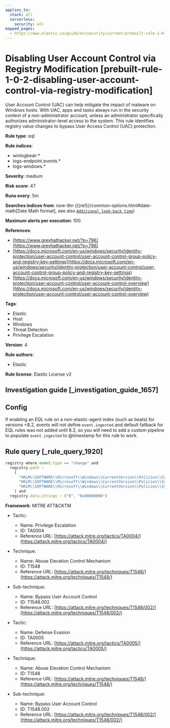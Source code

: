 ```yaml
---
applies_to:
  stack: all
  serverless:
    security: all
mapped_pages:
  - https://www.elastic.co/guide/en/security/current/prebuilt-rule-1-0-2-disabling-user-account-control-via-registry-modification.html
---
```


# Disabling User Account Control via Registry Modification [prebuilt-rule-1-0-2-disabling-user-account-control-via-registry-modification]

User Account Control (UAC) can help mitigate the impact of malware on Windows hosts. With UAC, apps and tasks always run in the security context of a non-administrator account, unless an administrator specifically authorizes administrator-level access to the system. This rule identifies registry value changes to bypass User Access Control (UAC) protection.

**Rule type**: eql

**Rule indices**:

* winlogbeat-*
* logs-endpoint.events.*
* logs-windows.*

**Severity**: medium

**Risk score**: 47

**Runs every**: 5m

**Searches indices from**: now-9m ({{ref}}/common-options.html#date-math[Date Math format], see also [`Additional look-back time`](docs-content://solutions/security/detect-and-alert/create-detection-rule.md#rule-schedule))

**Maximum alerts per execution**: 100

**References**:

* [https://www.greyhathacker.net/?p=796](https://www.greyhathacker.net/?p=796)
* [https://docs.microsoft.com/en-us/windows/security/identity-protection/user-account-control/user-account-control-group-policy-and-registry-key-settings](https://docs.microsoft.com/en-us/windows/security/identity-protection/user-account-control/user-account-control-group-policy-and-registry-key-settings)
* [https://docs.microsoft.com/en-us/windows/security/identity-protection/user-account-control/user-account-control-overview](https://docs.microsoft.com/en-us/windows/security/identity-protection/user-account-control/user-account-control-overview)

**Tags**:

* Elastic
* Host
* Windows
* Threat Detection
* Privilege Escalation

**Version**: 4

**Rule authors**:

* Elastic

**Rule license**: Elastic License v2

## Investigation guide [_investigation_guide_1657]

## Config

If enabling an EQL rule on a non-elastic-agent index (such as beats) for versions <8.2, events will not define `event.ingested` and default fallback for EQL rules was not added until 8.2, so you will need to add a custom pipeline to populate `event.ingested` to @timestamp for this rule to work.

## Rule query [_rule_query_1920]

```js
registry where event.type == "change" and
  registry.path :
    (
      "HKLM\\SOFTWARE\\Microsoft\\Windows\\CurrentVersion\\Policies\\System\\EnableLUA",
      "HKLM\\SOFTWARE\\Microsoft\\Windows\\CurrentVersion\\Policies\\System\\ConsentPromptBehaviorAdmin",
      "HKLM\\SOFTWARE\\Microsoft\\Windows\\CurrentVersion\\Policies\\System\\PromptOnSecureDesktop"
    ) and
  registry.data.strings : ("0", "0x00000000")
```

**Framework**: MITRE ATT&CKTM

* Tactic:

    * Name: Privilege Escalation
    * ID: TA0004
    * Reference URL: [https://attack.mitre.org/tactics/TA0004/](https://attack.mitre.org/tactics/TA0004/)

* Technique:

    * Name: Abuse Elevation Control Mechanism
    * ID: T1548
    * Reference URL: [https://attack.mitre.org/techniques/T1548/](https://attack.mitre.org/techniques/T1548/)

* Sub-technique:

    * Name: Bypass User Account Control
    * ID: T1548.002
    * Reference URL: [https://attack.mitre.org/techniques/T1548/002/](https://attack.mitre.org/techniques/T1548/002/)

* Tactic:

    * Name: Defense Evasion
    * ID: TA0005
    * Reference URL: [https://attack.mitre.org/tactics/TA0005/](https://attack.mitre.org/tactics/TA0005/)

* Technique:

    * Name: Abuse Elevation Control Mechanism
    * ID: T1548
    * Reference URL: [https://attack.mitre.org/techniques/T1548/](https://attack.mitre.org/techniques/T1548/)

* Sub-technique:

    * Name: Bypass User Account Control
    * ID: T1548.002
    * Reference URL: [https://attack.mitre.org/techniques/T1548/002/](https://attack.mitre.org/techniques/T1548/002/)




